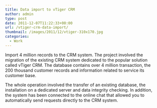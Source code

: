 ```yaml
---
title: Data import to vTiger CRM
author: admin
type: post
date: 2011-12-07T11:22:33+00:00
url: /vtiger-crm-data-import/
thumbnail: /images/2011/12/vtiger-310x170.jpg
categories:
  - Work
---
```

Import 4 million records to the CRM system. The project involved the migration of the existing CRM system dedicated to the popular solution called vTiger CRM. The database contains over 4 million transaction, the 200 thousand customer records and information related to service its customer base.

<!--more-->The whole operation involved the transfer of an existing database, the installation on a dedicated server and data integrity checking. In addition, the system has been connected to the online chat that allowed you to automatically send requests directly to the CRM system.